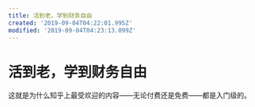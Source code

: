 ```yaml
---
title: 活到老，学到财务自由
created: '2019-09-04T04:22:01.995Z'
modified: '2019-09-04T04:23:13.099Z'
---
```


# 活到老，学到财务自由

这就是为什么知乎上最受欢迎的内容——无论付费还是免费——都是入门级的。

